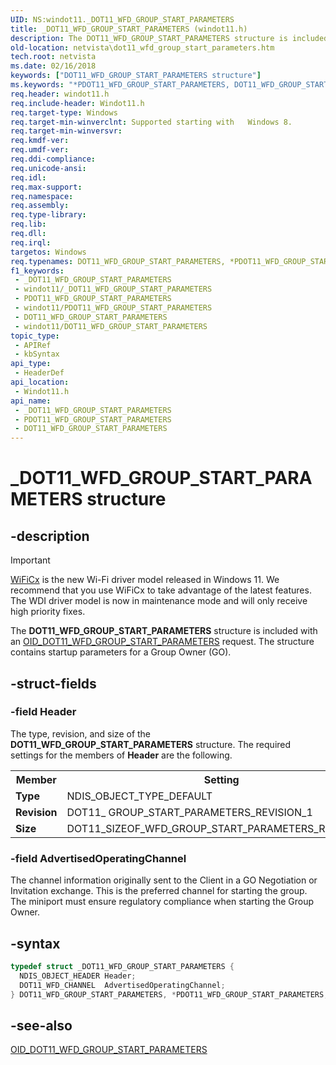 ```yaml
---
UID: NS:windot11._DOT11_WFD_GROUP_START_PARAMETERS
title: _DOT11_WFD_GROUP_START_PARAMETERS (windot11.h)
description: The DOT11_WFD_GROUP_START_PARAMETERS structure is included with an OID_DOT11_WFD_GROUP_START_PARAMETERS request. The structure contains startup parameters for a Group Owner (GO).
old-location: netvista\dot11_wfd_group_start_parameters.htm
tech.root: netvista
ms.date: 02/16/2018
keywords: ["DOT11_WFD_GROUP_START_PARAMETERS structure"]
ms.keywords: "*PDOT11_WFD_GROUP_START_PARAMETERS, DOT11_WFD_GROUP_START_PARAMETERS, DOT11_WFD_GROUP_START_PARAMETERS structure [Network Drivers Starting with Windows Vista], PDOT11_WFD_GROUP_START_PARAMETERS, PDOT11_WFD_GROUP_START_PARAMETERS structure pointer [Network Drivers Starting with Windows Vista], _DOT11_WFD_GROUP_START_PARAMETERS, netvista.dot11_wfd_group_start_parameters, windot11/DOT11_WFD_GROUP_START_PARAMETERS, windot11/PDOT11_WFD_GROUP_START_PARAMETERS"
req.header: windot11.h
req.include-header: Windot11.h
req.target-type: Windows
req.target-min-winverclnt: Supported starting with   Windows 8.
req.target-min-winversvr: 
req.kmdf-ver: 
req.umdf-ver: 
req.ddi-compliance: 
req.unicode-ansi: 
req.idl: 
req.max-support: 
req.namespace: 
req.assembly: 
req.type-library: 
req.lib: 
req.dll: 
req.irql: 
targetos: Windows
req.typenames: DOT11_WFD_GROUP_START_PARAMETERS, *PDOT11_WFD_GROUP_START_PARAMETERS
f1_keywords:
 - _DOT11_WFD_GROUP_START_PARAMETERS
 - windot11/_DOT11_WFD_GROUP_START_PARAMETERS
 - PDOT11_WFD_GROUP_START_PARAMETERS
 - windot11/PDOT11_WFD_GROUP_START_PARAMETERS
 - DOT11_WFD_GROUP_START_PARAMETERS
 - windot11/DOT11_WFD_GROUP_START_PARAMETERS
topic_type:
 - APIRef
 - kbSyntax
api_type:
 - HeaderDef
api_location:
 - Windot11.h
api_name:
 - _DOT11_WFD_GROUP_START_PARAMETERS
 - PDOT11_WFD_GROUP_START_PARAMETERS
 - DOT11_WFD_GROUP_START_PARAMETERS
---
```


# _DOT11_WFD_GROUP_START_PARAMETERS structure


## -description

> [!Important]
> [WiFiCx](/windows-hardware/drivers/netcx/wifi-wdf-class-extension-wificx) is the new Wi-Fi driver model released in Windows 11. We recommend that you use WiFiCx to take advantage of the latest features. The WDI driver model is now in maintenance mode and will only receive high priority fixes.

The <b>DOT11_WFD_GROUP_START_PARAMETERS</b> structure is included with an <a href="/windows-hardware/drivers/network/oid-dot11-wfd-group-start-parameters">OID_DOT11_WFD_GROUP_START_PARAMETERS</a> request. The structure contains startup parameters for a Group Owner (GO).

## -struct-fields

### -field Header

The type, revision, and size of the <b>DOT11_WFD_GROUP_START_PARAMETERS</b> structure. The required settings for the members of <b>Header</b> are the following.

<table>
<tr>
<th>Member</th>
<th>Setting</th>
</tr>
<tr>
<td><b>Type</b></td>
<td>NDIS_OBJECT_TYPE_DEFAULT</td>
</tr>
<tr>
<td><b>Revision</b></td>
<td>DOT11_ GROUP_START_PARAMETERS_REVISION_1</td>
</tr>
<tr>
<td><b>Size</b></td>
<td>DOT11_SIZEOF_WFD_GROUP_START_PARAMETERS_REVISION_1</td>
</tr>
</table>

### -field AdvertisedOperatingChannel

The channel information originally sent to the Client in a GO Negotiation or Invitation exchange. This is the preferred channel for starting the group. The miniport must ensure regulatory compliance when starting the Group Owner.

## -syntax

```cpp
typedef struct _DOT11_WFD_GROUP_START_PARAMETERS {
  NDIS_OBJECT_HEADER Header;
  DOT11_WFD_CHANNEL  AdvertisedOperatingChannel;
} DOT11_WFD_GROUP_START_PARAMETERS, *PDOT11_WFD_GROUP_START_PARAMETERS;
```

## -see-also

<a href="/windows-hardware/drivers/network/oid-dot11-wfd-group-start-parameters">OID_DOT11_WFD_GROUP_START_PARAMETERS</a>

